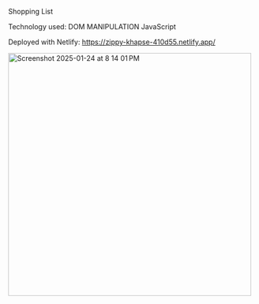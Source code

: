Shopping List 

Technology used: DOM MANIPULATION JavaScript
  
Deployed with Netlify:  https://zippy-khapse-410d55.netlify.app/


<img width="492" alt="Screenshot 2025-01-24 at 8 14 01 PM" src="https://github.com/user-attachments/assets/c6d392fb-bd82-4700-84af-e338cdbdfe2d" />
